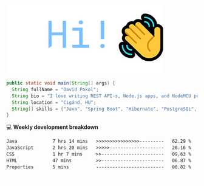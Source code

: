 ![Hi!](assets/images/hi.png)

```java
public static void main(String[] args) {
  String fullName = "David Pokol";
  String bio = "I love writing REST API-s, Node.js apps, and NodeMCU programs";
  String location = "Cigánd, HU";
  String[] skills = {"Java", "Spring Boot", "Hibernate", "PostgreSQL", "Git"};
}
```

💻 **Weekly development breakdown**
<!--START_SECTION:waka-->

```txt
Java             7 hrs 14 mins   >>>>>>>>>>>>>>>>---------   62.29 %
JavaScript       2 hrs 20 mins   >>>>>--------------------   20.16 %
CSS              1 hr 7 mins     >>-----------------------   09.63 %
HTML             47 mins         >>-----------------------   06.87 %
Properties       5 mins          -------------------------   00.82 %
```

<!--END_SECTION:waka-->

![footer](assets/images/footer.png)
